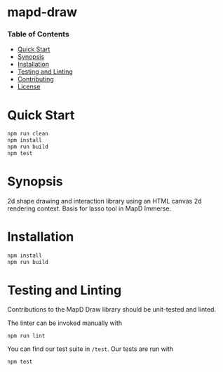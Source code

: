 # mapd-draw

### Table of Contents
- [Quick Start](#quick-start)
- [Synopsis](#synopsis)
- [Installation](#installation)
- [Testing and Linting](#testing-and-linting)
- [Contributing](.github/CONTRIBUTING.md)
- [License](LICENSE)

# Quick Start
```bash
npm run clean
npm install
npm run build
npm test
```

# Synopsis
2d shape drawing and interaction library using an HTML canvas 2d rendering context. Basis for lasso tool in MapD Immerse.

# Installation
```bash
npm install
npm run build
```

# Testing and Linting

Contributions to the MapD Draw library should be unit-tested and linted.

The linter can be invoked manually with

```
npm run lint
```

You can find our test suite in `/test`. Our tests are run with
```
npm test
```

